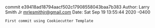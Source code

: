 commit e39418ad18794aacf502c17908558043baa7b383
Author: Larry Smith Jr <mrlesmithjr@gmail.com>
Date:   Sat Sep 19 13:55:44 2020 -0400

    First commit using Cookiecutter Template
